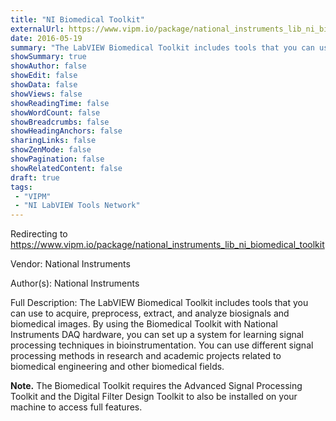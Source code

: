 ```yaml
---
title: "NI Biomedical Toolkit"
externalUrl: https://www.vipm.io/package/national_instruments_lib_ni_biomedical_toolkit
date: 2016-05-19
summary: "The LabVIEW Biomedical Toolkit includes tools that you can use to acquire, preprocess, extract, and analyze biosignals and biomedical images."
showSummary: true
showAuthor: false
showEdit: false
showData: false
showViews: false
showReadingTime: false
showWordCount: false
showBreadcrumbs: false
showHeadingAnchors: false
sharingLinks: false
showZenMode: false
showPagination: false
showRelatedContent: false
draft: true
tags:
 - "VIPM"
 - "NI LabVIEW Tools Network"
---
```


Redirecting to https://www.vipm.io/package/national_instruments_lib_ni_biomedical_toolkit

Vendor: National Instruments

Author(s): National Instruments
 
Full Description:
The LabVIEW Biomedical Toolkit includes tools that you can use to acquire, preprocess, extract, and analyze biosignals and biomedical images. By using the Biomedical Toolkit with National Instruments DAQ hardware, you can set up a system for learning signal processing techniques in bioinstrumentation. You can use different signal processing methods in research and academic projects related to biomedical engineering and other biomedical fields.

**Note.** The Biomedical Toolkit requires the Advanced Signal Processing Toolkit and the Digital Filter Design Toolkit to also be installed on your machine to access full features.